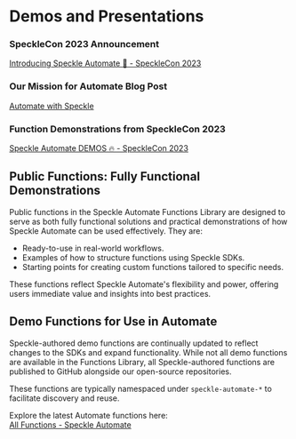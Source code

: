 # Demos and Presentations

### SpeckleCon 2023 Announcement
[Introducing Speckle Automate 🤖 - SpeckleCon 2023](https://youtu.be/6_rXXGpnfb4)

### Our Mission for Automate Blog Post 
[Automate with Speckle](https://speckle.systems/blog/automate-with-speckle/)

### Function Demonstrations from SpeckleCon 2023
[Speckle Automate DEMOS 🔥 - SpeckleCon 2023](https://youtu.be/BuyUvIVUO2g)

## Public Functions: Fully Functional Demonstrations

Public functions in the Speckle Automate Functions Library are designed to serve as both fully functional solutions and practical demonstrations of how Speckle Automate can be used effectively. They are:

- Ready-to-use in real-world workflows.
- Examples of how to structure functions using Speckle SDKs.
- Starting points for creating custom functions tailored to specific needs.

These functions reflect Speckle Automate's flexibility and power, offering users immediate value and insights into best practices.

## Demo Functions for Use in Automate

Speckle-authored demo functions are continually updated to reflect changes to the SDKs and expand functionality. While not all demo functions are available in the Functions Library, all Speckle-authored functions are published to GitHub alongside our open-source repositories.

These functions are typically namespaced under `speckle-automate-*` to facilitate discovery and reuse.

Explore the latest Automate functions here:  
[All Functions - Speckle Automate](https://latest.speckle.systems/functions)
